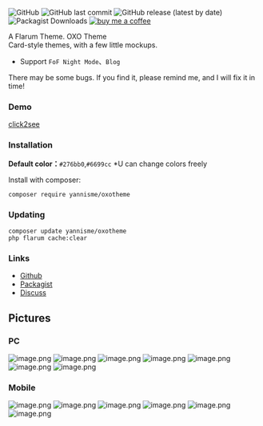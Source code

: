 ![GitHub](https://img.shields.io/github/license/yannisme/flarum-oxo-theme?style=flat-square) ![GitHub last commit](https://img.shields.io/github/last-commit/yannisme/flarum-oxo-theme?style=flat-square) ![GitHub release (latest by date)](https://img.shields.io/github/v/release/yannisme/flarum-oxo-theme?style=flat-square) ![Packagist Downloads](https://img.shields.io/packagist/dt/yannisme/oxotheme?style=flat-square) [![buy me a coffee](https://img.shields.io/badge/donate-buy%20me%20a%20coffee-yellow?label=Donate&style=flat-square)](https://paypal.me/toyannis?country.x=C2&locale.x=zh_XC)

A Flarum Theme. OXO Theme  
Card-style themes, with a few little mockups.
- Support `FoF Night Mode`、`Blog`

There may be some bugs. If you find it, please remind me, and I will fix it in time!

### Demo
[click2see](https://yannisme.com/)

### Installation
**Default color：**`#276bb0`,`#6699cc`
*U can change colors freely

Install with composer:
```
composer require yannisme/oxotheme
```

### Updating

```
composer update yannisme/oxotheme
php flarum cache:clear
```

### Links

- [Github](https://github.com/yannisme/flarum-oxo-theme)
- [Packagist](https://packagist.org/packages/yannisme/oxotheme)
- [Discuss](https://discuss.flarum.org)
  

## Pictures
### PC
![image.png](https://s2.loli.net/2022/03/09/cQvmFfrNyR2qYKT.png)
![image.png](https://s2.loli.net/2022/03/09/tndqsPeV9iLafhb.png)
![image.png](https://s2.loli.net/2022/03/09/njbyhJc9TrpGm6V.png)
![image.png](https://s2.loli.net/2022/03/09/SHiLBYIldTgbtaX.png)
![image.png](https://s2.loli.net/2022/03/09/2KrUiPJQv9z7shL.png)
![image.png](https://s2.loli.net/2022/03/09/oGEY67NjXRuOzaJ.png)
![image.png](https://s2.loli.net/2022/03/09/NzKcdvyORplaq2g.png)

### Mobile
![image.png](https://s2.loli.net/2022/03/09/fi2BIcgGlHrOXAP.png)
![image.png](https://s2.loli.net/2022/03/09/BPpeVgiod3EUbNy.png)
![image.png](https://s2.loli.net/2022/03/09/14Gr5zTUgSalByZ.png)
![image.png](https://s2.loli.net/2022/03/09/U56esydpV1fzKkn.png)
![image.png](https://s2.loli.net/2022/03/09/fAuBVGRk7qncle3.png)
![image.png](https://s2.loli.net/2022/03/09/eK5HXYOBUR3g6wG.png)
